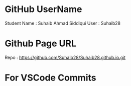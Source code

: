 # GitHub UserName
Student Name : Suhaib Ahmad Siddiqui
User : Suhaib28

# Github Page URL
Repo : https://github.com/Suhaib28/Suhaib28.github.io.git

# For VSCode Commits
